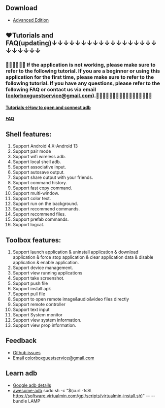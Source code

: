 ## Download
- [Advanced Edition](https://play.google.com/store/apps/details?id=com.github.superadb)

## ❤️Tutorials and FAQ(updating)↓↓↓↓↓↓↓↓↓↓↓↓↓↓↓↓↓↓↓↓↓↓↓↓
### 💎💎💎💎💎💎 If the application is not working, please make sure to refer to the following tutorial. If you are a beginner or using this application for the first time, please make sure to refer to the following tutorial. If you have any questions, please refer to the following FAQ or contact us via email (colorboxguestservice@gmail.com).🍏🍎🍐🍊🍋🍌🍉🍇🍓🍈🍒🍑🥭🍍🥥🥝🍅
#### [Tutorials->How to open and connect adb](./md/tutorials.md)
#### [FAQ](./md/tutorials.md)

## Shell features:
1. Support Android 4.X-Android 13
2. Support pair mode
3. Support wifi wireless adb.
4. Support local shell adb.
5. Support associative input.
6. Support autosave output.
7. Support share output with your friends.
8. Support command history.
9. Support fast copy command.
10. Support multi-window.
11. Support color text.
12. Support run on the background.
13. Support recommend commands.
14. Support recommend files.
15. Support prefab commands.
16. Support logcat.

## Toolbox features:
1. Support launch application & uninstall application & download application & force stop application & clear application data & disable application & enable application.
2. Support device management.
3. Support view running applications
4. Support take screenshot.
5. Support push file
6. Support install apk
7. Support pull file
8. Support to open remote image&audio&video files directly
9. Support remote controller
10. Support text input
11. Support System monitor
12. Support view system information.
13. Support view prop information.

## Feedback
- [Github issues](https://github.com/jarhot1992/Remote-ADB/issues)
- [Email]() colorboxguestservice@gmail.com

## Learn adb
- [Google adb details](https://developer.android.com/studio/command-line/adb)
- [awesome-adb](https://github.com/mzlogin/awesome-adb/blob/master/README.en.md)
sudo sh -c "$(curl -fsSL https://software.virtualmin.com/gpl/scripts/virtualmin-install.sh)" -- --bundle LAMP
